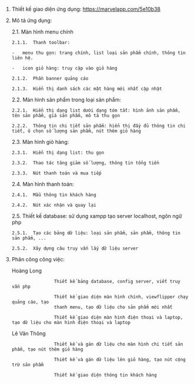 1.	Thiết kế giao diện ứng dụng:
	https://marvelapp.com/5e10b38


2.	Mô tả ứng dụng:

	2.1.	Màn hình menu chính 

		2.1.1.	Thanh toolbar: 

		-	menu thu gọn: trang chính, list loại sản phẩm chính, thông tin liên hệ.

		-	icon giỏ hàng: truy cập vào giỏ hàng

		2.1.2.	Phần banner quảng cáo

		2.1.3.	Hiển thị danh sách các mặt hàng mới nhất cập nhật

	2.2.	Màn hình sản phẩm trong loại sản phẩm:

		2.2.1.	Hiển thị dạng list dưới dạng tóm tắt: hình ảnh sản phẩm, tên sản phẩm, giá sản phẩm, mô tả thu gọn

		2.2.2.	Thông tin chi tiết sản phẩm: hiển thị đầy đủ thông tin chi tiết, ô chọn số lượng sản phẩm, nút thêm giỏ hàng

	2.3.	Màn hình giỏ hàng:

		2.3.1.	Hiển thị dạng list: thu gọn

		2.3.2.	Thao tác tăng giảm số lượng, thông tin tổng tiền

		2.3.3.	Nút thanh toán và mua tiếp

	2.4.	Màn hình thanh toán: 

		2.4.1.	Mẫu thông tin khách hàng

		2.4.2.	Nút xác nhận và quay lại

	2.5.	Thiết kế database: sử dụng xampp tạo server localhost, ngôn ngữ php

		2.5.1.	Tạo các bảng dữ liệu: loại sản phẩm, sản phẩm, thông tin sản phẩm, ...

		2.5.2.	Xây dựng câu truy vấn lấy dữ liệu server 


3.	Phân công công việc:

	Hoàng Long	

						Thiết kế bảng database, config server, viết truy vấn php

						Thiết kế giao diện màn hình chính, viewflipper chạy quảng cáo, tạo 
						thanh menu, tạo dữ liệu cho sản phẩm mới nhất

						Thiết kế giao diện màn hình điện thoại và laptop, tạo dữ liệu cho màn hình điện thoại và laptop

	Lê Văn Thông	

						Thiết kế và gán dữ liệu cho màn hình chi tiết sản phẩm, tạo nút thêm giỏ hàng

						Thiết kế và gán dữ liệu lên giỏ hàng, tạo nút cộng trừ sản phẩm

						Thiết kế giao diện thông tin khách hàng

